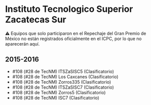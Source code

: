 # Instituto Tecnologico Superior Zacatecas Sur

:warning: Equipos que solo participaron en el Repechaje del Gran Premio de México no están registrados oficialmente en el ICPC, por lo que no aparecerán aquí.

## 2015-2016

- #108 (#28 de TecNM) ITSZaSISC5 (Clasificatorio)
- #108 (#28 de TecNM) Los Caxcanes (Clasificatorio)
- #108 (#28 de TecNM) Zorros335 (Clasificatorio)
- #108 (#28 de TecNM) ITSZaSISC7 (Clasificatorio)
- #108 (#28 de TecNM) Zorros5 (Clasificatorio)
- #108 (#28 de TecNM) ISC7 (Clasificatorio)


